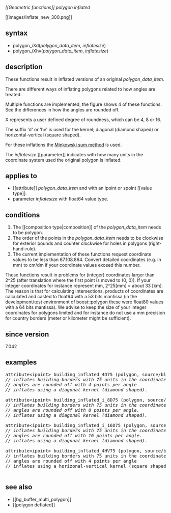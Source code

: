 *[[Geometric functions]] polygon inflated*

[[images/Inflate_new_300.png]]

## syntax
- polygon_iXd(*polygon_data_item*, *inflatesize*)
- polygon_iXhv(*polygon_data_item*, *inflatesize*)

## description

These functions result in inflated versions of an original *polygon_data_item*.

There are different ways of inflating polygons related to how angles are treated.

Multiple functions are implemented, the figure shows 4 of these functions. See the differences in how the angles are rounded off.

X represents a user defined degree of roundness, which can be 4, 8 or 16.

The suffix 'd' or 'hv' is used for the kernel; diagonal (diamond shaped) or horizontal-vertical (square shaped).

For these inflations the [Minkowski sum method](https://www.boost.org/doc/libs/1_51_0/libs/polygon/doc/gtl_minkowski_tutorial.htm) is used.

The *inflatesize* [[parameter]] indicates with how many units in the coordinate system used the original polygon is inflated.

## applies to
- [[attribute]] *polygon_data_item* and with an ipoint or spoint [[value type]].
- parameter *inflatesize* with float64 value type.

## conditions

1. The [[composition type|composition]] of the *polygon_data_item* needs to be polygon.
2. The order of the points in the *polygon_data_item* needs to be clockwise for exterior bounds and counter clockwise for holes in polygons (right-hand-rule).
3. The current implementation of these functions request coordinate values to be less than 67.108.864. Convert detailed coordinates (e.g. in mm) to cm/dm if your coordinate values exceed this number.

These functions result in problems for (integer) coordinates larger than 2^25 (after translation where the first point is moved to (0, 0)). If your integer coordinates for instance represent mm, 2^25[mm] = about 33 [km]. The reason is that for calculating intersections, products of coordinates are calculated and casted to float64 with a 53 bits mantissa (in the development/test environment of boost::polygon these were float80 values with a 64 bits mantissa). We advise to keep the size of your integer coordinates for polygons limited and for instance do not use a mm precision for country borders (meter or kilometer might be sufficient).

## since version

7.042

## examples

<pre>
attribute&lt;ipoint&gt; building_inflated_4D75 (polygon, source/bld) := <B>polygon_i4D(</B>bld/border, 75<B>)</B>;
<I>// inflates building borders with 75 units in the coordinate system 
// angles are rounded off with 4 points per angle
// inflates using a diagonal kernel (diamond shaped).</I>

attribute&lt;ipoint&gt; building_inflated_i_8D75 (polygon, source/bld) := <B>polygon_i8D(</B>bld/border, 75<B>)</B>;
<I>// inflates building borders with 75 units in the coordinate system
// angles are rounded off with 8 points per angle.
// inflates using a diagonal kernel (diamond shaped).</I>

attribute&lt;ipoint&gt; building_inflated_i_16D75 (polygon, source/bld) := <B>polygon_i16D(</B>bld/border, 75<B>)</B>;
<I>// inflates building borders with 75 units in the coordinate system
// angles are rounded off with 16 points per angle.
// inflates using a diagonal kernel (diamond shaped).</I>

attribute&lt;ipoint&gt; building_inflated_4HV75 (polygon, source/bld) := <B>polygon_i4HV(</B>bld/border, 75d<B>)</B>;
// inflates building borders with 75 units in the coordinate system
// angles are rounded off with 4 points per angle
// inflates using a horizonal-vertical kernel (square shaped).</I>

</pre>
## see also

- [[bg_buffer_multi_polygon]]
- [[polygon deflated]]